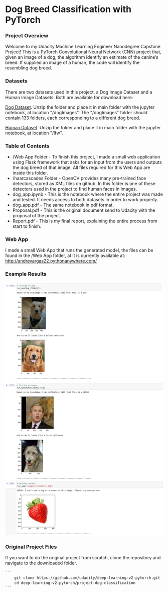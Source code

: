 # Dog Breed Classification with PyTorch

### Project Overview

Welcome to my Udacity Machine Learning Engineer Nanodegree Capstone Project! This is a PyTorch Convolutional Neural Network (CNN) project that, given an image of a dog, the algorithm identify an estimate of the canine’s breed.  If supplied an image of a human, the code will identify the resembling dog breed.  

### Datasets

There are two datasets used in this project, a Dog Image Dataset and a Human Image Datasets. Both are available for download here:

[Dog Dataset](https://s3-us-west-1.amazonaws.com/udacity-aind/dog-project/dogImages.zip). Unzip the folder and place it in main folder with the jupyter notebook, at location "/dogImages".  The "/dogImages" folder should contain 133 folders, each corresponding to a different dog breed.

[Human Dataset](http://vis-www.cs.umass.edu/lfw/lfw.tgz). Unzip the folder and place it in main folder with the jupyter notebook, at location "/lfw". 

### Table of Contents

* /Web App Folder - To finish this project, I made a small web application using Flask framework that asks for an input from the users and outputs the dog breed of that image. All files required for this Web App are inside this folder.
* /haarcascades Folder - OpenCV provides many pre-trained face detectors, stored as XML files on github. In this folder is one of these detectors used in the project to find human faces in images.
* dog_app.ipynb - This is the notebook where the entire project was made and tested. It needs access to both datasets in order to work properly.
* dog_app.pdf - The same notebook in pdf format.
* Proposal.pdf - This is the original document send to Udacity with the proposal of the project.
* Report.pdf - This is my final report, explaining the entire process from start to finish.

### Web App

I made a small Web App that runs the generated model, the files can be found in the /Web App folder, at it is currently available at: http://andrevargas22.pythonanywhere.com/

### Example Results

![alt text](https://github.com/andrevargas22/Dog_Breed_Classification/blob/main/img/dog_app_test.PNG)
![alt text](https://github.com/andrevargas22/Dog_Breed_Classification/blob/main/img/human_app_test.PNG)
![alt text](https://github.com/andrevargas22/Dog_Breed_Classification/blob/main/img/strawberryerror.PNG)

### Original Project Files

If you want to do the original project from scratch, clone the repository and navigate to the downloaded folder.

	```	
		git clone https://github.com/udacity/deep-learning-v2-pytorch.git
		cd deep-learning-v2-pytorch/project-dog-classification
	```
